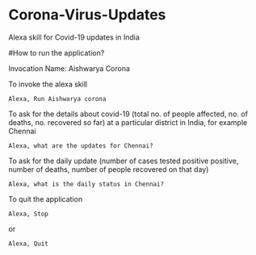 # Corona-Virus-Updates
Alexa skill for Covid-19 updates in India

#How to run the application?

Invocation Name: Aishwarya Corona

To invoke the alexa skill
```
Alexa, Run Aishwarya corona
```
To ask for the details about covid-19 (total no. of people affected, no. of deaths, no. recovered so far) at a particular district in India, for example Chennai
```
Alexa, what are the updates for Chennai?
```

To ask for the daily update (number of cases tested positive positive, number of deaths, number of people recovered on that day)
```
Alexa, what is the daily status in Chennai?
```
To quit the application
```
Alexa, Stop
```
or 
```
Alexa, Quit
```
